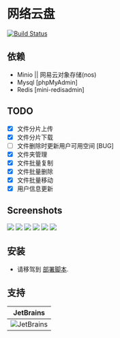 # 网络云盘
[![Build Status](https://www.travis-ci.org/wq1019/cloud_disk.svg?branch=master)](https://www.travis-ci.org/wq1019/cloud_disk)
## 依赖
- Minio || 网易云对象存储(nos)
- Mysql [phpMyAdmin]
- Redis [mini-redisadmin]
## TODO
- [x] 文件分片上传
- [x] 文件分片下载
- [ ] 文件删除时更新用户可用空间 [BUG]
- [x] 文件夹管理
- [x] 文件批量复制
- [x] 文件批量删除
- [x] 文件批量移动
- [x] 用户信息更新
## Screenshots
<img src="https://github.com/wq1019/cloud_disk/blob/master/screenshots/home.png" />
<img src="https://github.com/wq1019/cloud_disk/blob/master/screenshots/login.png" />
<img src="https://github.com/wq1019/cloud_disk/blob/master/screenshots/download.png" />
<img src="https://github.com/wq1019/cloud_disk/blob/master/screenshots/upload.png" />
<img src="https://github.com/wq1019/cloud_disk/blob/master/screenshots/success.png" />
<img src="https://github.com/wq1019/cloud_disk/blob/master/screenshots/queue.png" />

## 安装
- 请移驾到 [部署脚本](https://github.com/wq1019/cloud-disk-deply.git). 


## 支持

<table>
  <thead>
    <th>JetBrains</th>
  </thead>
  <tbody>
    <tr>
      <td><img src="https://cdn.jsdelivr.net/gh/sunl888/img@main/images/jetbrains.svg"  alt="JetBrains"/>
    </tr>
  </tbody>
</table>
